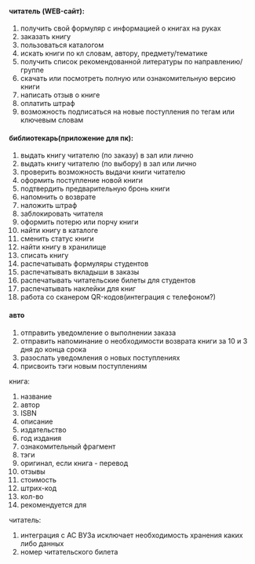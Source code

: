 
#### читатель (WEB-сайт):
1. получить свой формуляр с информацией о книгах на руках
2. заказать книгу
3. пользоваться каталогом
4. искать книги по кл словам, автору, предмету/тематике
5. получить список рекомендованной литературы по направлению/группе
6. скачать или посмотреть полную или ознакомительную версию книги
7. написать отзыв о книге
8. оплатить штраф
9. возможность подписаться на новые поступления по тегам или ключевым словам



#### библиотекарь(приложение для пк):
1. выдать книгу читателю (по заказу) в зал или лично
2. выдать книгу читателю (по выбору) в зал или лично
3.  проверить возможность выдачи книги читателю 
4. оформить поступление новой книги
5. подтвердить предварительную бронь книги
6. напомнить о возврате
7. наложить штраф
8. заблокировать читателя
9. оформить потерю или порчу книги
10. найти книгу в каталоге
11. сменить статус книги
12. найти книгу в хранилище
13. списать книгу
14. распечатывать формуляры студентов 
15. распечатывать вкладыши в заказы
16. распечатывать читательские билеты для студентов
17. распечатывать наклейки для книг
18.  работа со сканером QR-кодов(интеграция с телефоном?)


#### авто
1. отправить уведомление о выполнении заказа
2. отправить напоминание о необходимости возврата книги за 10 и 3 дня до конца срока
3. разослать уведомления о новых поступлениях
4. присвоить тэги новым поступлениям









книга:
1. название
2. автор
3. ISBN
4.  описание
5. издательство
6. год издания
7. ознакомительный фрагмент
8. тэги
9. оригинал, если книга - перевод
11. отзывы
12. стоимость
13. штрих-код
14. кол-во
15. рекомендуется для


читатель:
1. интеграция с АС ВУЗа исключает необходимость хранения каких либо данных
2. номер читательского билета

